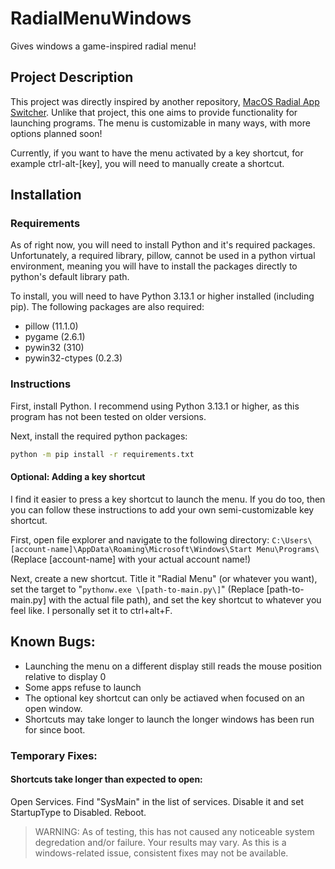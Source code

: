# RadialMenuWindows
Gives windows a game-inspired radial menu!


## Project Description
This project was directly inspired by another repository, [MacOS Radial App Switcher](https://github.com/oliver408i/radialMenu). Unlike that project, this one aims to provide functionality for launching programs.
The menu is customizable in many ways, with more options planned soon!



Currently, if you want to have the menu activated by a key shortcut, for example ctrl-alt-\[key\], you will need to manually create a shortcut.

## Installation

### Requirements
As of right now, you will need to install Python and it's required packages. Unfortunately, a required library, pillow, cannot be used in a python virtual environment, meaning you will have to install the packages directly to python's default library path.

To install, you will need to have Python 3.13.1 or higher installed (including pip).
The following packages are also required:
- pillow (11.1.0)
- pygame (2.6.1)
- pywin32 (310)
- pywin32-ctypes (0.2.3)

### Instructions
First, install Python. I recommend using Python 3.13.1 or higher, as this program has not been tested on older versions.

Next, install the required python packages:
```cmd
python -m pip install -r requirements.txt
```

#### Optional: Adding a key shortcut
I find it easier to press a key shortcut to launch the menu. If you do too, then you can follow these instructions to add your own semi-customizable key shortcut.

First, open file explorer and navigate to the following directory:
```C:\Users\[account-name]\AppData\Roaming\Microsoft\Windows\Start Menu\Programs\``` (Replace \[account-name\] with your actual account name!)

Next, create a new shortcut. Title it "Radial Menu" (or whatever you want), set the target to "```pythonw.exe \[path-to-main.py\]```" (Replace \[path-to-main.py\] with the actual file path), and set the key shortcut to whatever you feel like. I personally set it to ctrl+alt+F.


## Known Bugs:
- Launching the menu on a different display still reads the mouse position relative to display 0
- Some apps refuse to launch 
- The optional key shortcut can only be actiaved when focused on an open window.
- Shortcuts may take longer to launch the longer windows has been run for since boot.

### Temporary Fixes:
#### Shortcuts take longer than expected to open:
Open Services. Find "SysMain" in the list of services. Disable it and set StartupType to Disabled. Reboot.
> WARNING: As of testing, this has not caused any noticeable system degredation and/or failure. Your results may vary. As this is a windows-related issue, consistent fixes may not be available.
